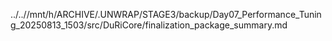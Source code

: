 ../..//mnt/h/ARCHIVE/.UNWRAP/STAGE3/backup/Day07_Performance_Tuning_20250813_1503/src/DuRiCore/finalization_package_summary.md